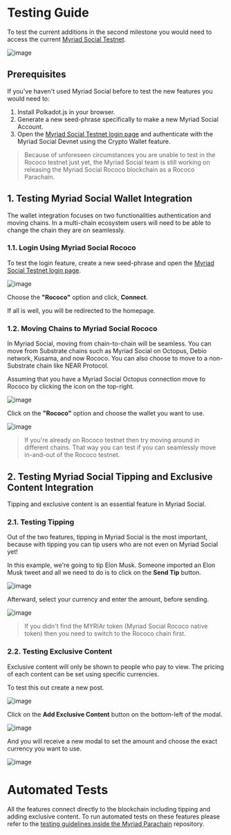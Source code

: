 # Testing Guide

To test the current additions in the second milestone you would need to access the current [Myriad Social Testnet](https://app.testnet.myriad.social).

![image](./BJTrDqbvp.png)

## Prerequisites

If you've haven't used Myriad Social before to test the new features you would need to:

1. Install Polkadot.js in your browser.
2. Generate a new seed-phrase specifically to make a new Myriad Social Account.
3. Open the [Myriad Social Testnet login page](https://app.testnet.myriad.social/login?instance=https%3A%2F%2Fapi.testnet.myriad.social) and authenticate with the Myriad Social Devnet using the Crypto Wallet feature.

> Because of unforeseen circumstances you are unable to test in the Rococo testnet just yet, the Myriad Social team is still working on releasing the Myriad Social Rococo blockchain as a Rococo Parachain.

## 1. Testing Myriad Social Wallet Integration

The wallet integration focuses on two functionalities authentication and moving chains. In a multi-chain ecosystem users will need to be able to change the chain they are on seamlessly. 

### 1.1. Login Using Myriad Social Rococo

To test the login feature, create a new seed-phrase and open the [Myriad Social Testnet login page](https://app.testnet.myriad.social/login?instance=https%3A%2F%2Fapi.testnet.myriad.social).

![image](./HJfaF9bPa.png)

Choose the **"Rococo"** option and click, **Connect**.

If all is well, you will be redirected to the homepage.

### 1.2. Moving Chains to Myriad Social Rococo

In Myriad Social, moving from chain-to-chain will be seamless. You can move from Substrate chains such as Myriad Social on Octopus, Debio network, Kusama, and now Rococo. You can also choose to move to a non-Substrate chain like NEAR Protocol.

Assuming that you have a Myriad Social Octopus connection move to Rococo by clicking the icon on the top-right.

![image](./Byb2F5Wwa.png)

Click on the **"Rococo"** option and choose the wallet you want to use.

![image](./SkpBK5bwT.png)

> If you're already on Rococo testnet then try moving around in different chains. That way you can test if you can seamlessly move in-and-out of the Rococo testnet.

## 2. Testing Myriad Social Tipping and Exclusive Content Integration

Tipping and exclusive content is an essential feature in Myriad Social.

### 2.1. Testing Tipping

Out of the two features, tipping in Myriad Social is the most important, because with tipping you can tip users who are not even on Myriad Social yet!

In this example, we're going to tip Elon Musk. Someone imported an Elon Musk tweet and all we need to do is to click on the **Send Tip** button.

![image](./rkGtjq-wa.png)

Afterward, select your currency and enter the amount, before sending.

![image](./HkjujcWD6.png)

> If you didn't find the MYRIAr token (Myriad Social Rococo native token) then you need to switch to the Rococo chain first.

### 2.2. Testing Exclusive Content

Exclusive content will only be shown to people who pay to view. The pricing of each content can be set using specific currencies.

To test this out create a new post.

![image](./Sy8jqcZDp.png)

Click on the **Add Exclusive Content** button on the bottom-left of the modal.

![image](./Bka9c9-w6.png)

And you will receive a new modal to set the amount and choose the exact currency you want to use.

![image](./BkLc5qbDT.png)

# Automated Tests

All the features connect directly to the blockchain including tipping and adding exclusive content. To run automated tests on these features please refer to the [testing guidelines inside the Myriad Parachain](https://github.com/myriadsocial/myriad-node-parachain?tab=readme-ov-file#guide-to-testing-the-project-using-docker) repository.
